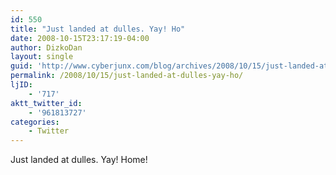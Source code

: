 ```yaml
---
id: 550
title: "Just landed at dulles. Yay! Ho"
date: 2008-10-15T23:17:19-04:00
author: DizkoDan
layout: single
guid: 'http://www.cyberjunx.com/blog/archives/2008/10/15/just-landed-at-dulles-yay-ho/'
permalink: /2008/10/15/just-landed-at-dulles-yay-ho/
ljID:
    - '717'
aktt_twitter_id:
    - '961813727'
categories:
    - Twitter
---
```


Just landed at dulles. Yay! Home!
